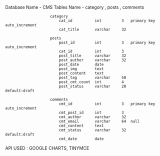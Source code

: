 Database Name  -    CMS
Tables Name    -        category
                        , posts
                        , comments
                        
                        
                        
                        
                        
                        
                        
                        category
                            cat_id          int         3   primary key     auto_increment
                            cat_title       varchar     32
                        
                        posts
                            post_id         int         3   primary key     auto_increment 
                            cat_id          int         3
                            post_title      varchar     32
                            post_author     varchar     32
                            post_date       date
                            post_img        text
                            post_content    text
                            post_tag        varchar     50
                            post_cmt_count  int         4
                            post_status     varchar     20                                     default:draft

                        comments
                            cmt_id          int         3   primary key     auto_increment
                            cmt_post_id     int         3
                            cmt_author      varchar     32
                            cmt_email       varchar     64  null
                            cmt_content     text
                            cmt_status      varchar     32                                      default:draft
                            cmt_date        date

API USED : GOOGLE CHARTS, TINYMCE